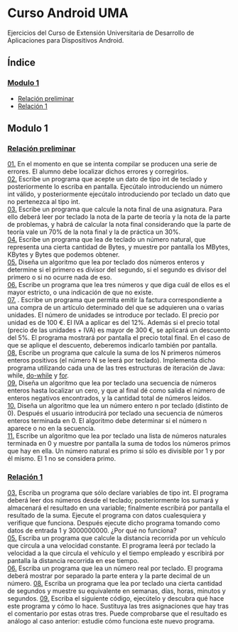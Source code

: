 # Curso Android UMA
Ejercicios del Curso de Extensión Universitaria de Desarrollo de Aplicaciones para Dispositivos Android.

## Índice
### [Modulo 1](#mod1)  
   + [Relación preliminar](#relpre)   
   + [Relación 1](#rel01)  

<a name = "mod1"/>

## Modulo 1    

<a name = "relpre"/>  

### [Relación preliminar](https://github.com/lucia-blanco/curso-android-uma/tree/master/Modulo%201/Relaci%C3%B3n%20preliminar)
[01.](https://github.com/lucia-blanco/curso-android-uma/blob/master/Modulo%201/Relaci%C3%B3n%20preliminar/prEjercicio01.java) En el momento en que se intenta compilar se producen una serie de errores. El alumno debe localizar dichos errores y corregirlos.  
[02.](https://github.com/lucia-blanco/curso-android-uma/blob/master/Modulo%201/Relaci%C3%B3n%20preliminar/prEjercicio02.java) Escribe un programa que acepte un dato de tipo int de teclado y posteriormente lo escriba en pantalla. Ejecútalo introduciendo un número int válido, y posteriormente ejecútalo introduciendo por teclado un dato que no pertenezca al tipo int.  
[03.](https://github.com/lucia-blanco/curso-android-uma/blob/master/Modulo%201/Relaci%C3%B3n%20preliminar/prEjercicio03.java) Escribe un programa que calcule la nota final de una asignatura. Para ello deberá leer por teclado la nota de la parte de teoría y la nota de la parte de problemas, y habrá de calcular la nota final considerando que la parte de teoría vale un 70% de la nota final y la de práctica un 30%.  
[04.](https://github.com/lucia-blanco/curso-android-uma/blob/master/Modulo%201/Relaci%C3%B3n%20preliminar/prEjercicio04.java) Escribe un programa que lea de teclado un número natural, que representa una cierta cantidad de Bytes, y muestre por pantalla los MBytes, KBytes y Bytes que podemos obtener.  
[05.](https://github.com/lucia-blanco/curso-android-uma/blob/master/Modulo%201/Relaci%C3%B3n%20preliminar/prEjercicio05.java) Diseña un algoritmo que lea por teclado dos números enteros y determine si el primero es divisor del segundo, si el segundo es divisor del primero o si no ocurre nada de eso.  
[06.](https://github.com/lucia-blanco/curso-android-uma/blob/master/Modulo%201/Relaci%C3%B3n%20preliminar/prEjercicio06.java) Escribe un programa que lea tres números y que diga cuál de ellos es el mayor estricto, o una indicación de que no existe.  
[07.](https://github.com/lucia-blanco/curso-android-uma/blob/master/Modulo%201/Relaci%C3%B3n%20preliminar/prEjercicio07.java) . Escribe un programa que permita emitir la factura correspondiente a una compra de un artículo determinado del que se adquieren una o varias unidades. El número de unidades se introduce por teclado. El precio por unidad es de 100 €. El IVA a aplicar es del 12%.
Además si el precio total (precio de las unidades + IVA) es mayor de 300 €, se aplicará un descuento del 5%. El programa mostrará por pantalla el precio total final. En el caso de que se aplique el descuento, deberemos indicarlo también por pantalla.  
[08.](https://github.com/lucia-blanco/curso-android-uma/blob/master/Modulo%201/Relaci%C3%B3n%20preliminar/prEjercicio081.java) Escribe un programa que calcule la suma de los N primeros números enteros positivos (el número N se leerá por teclado). Implementa dicho programa utilizando cada una de las tres estructuras de iteración de Java: while, [do-while](https://github.com/lucia-blanco/curso-android-uma/blob/master/Modulo%201/Relaci%C3%B3n%20preliminar/prEjercicio082.java) y [for](https://github.com/lucia-blanco/curso-android-uma/blob/master/Modulo%201/Relaci%C3%B3n%20preliminar/prEjercicio083.java).  
[09.](https://github.com/lucia-blanco/curso-android-uma/blob/master/Modulo%201/Relaci%C3%B3n%20preliminar/prEjercicio09.java) Diseña un algoritmo que lea por teclado una secuencia de números enteros hasta localizar un cero, y que al final dé como salida el número de enteros negativos encontrados, y la cantidad total de números leídos.  
[10.](https://github.com/lucia-blanco/curso-android-uma/blob/master/Modulo%201/Relaci%C3%B3n%20preliminar/prEjercicio10.java) Diseña un algoritmo que lea un número entero n por teclado (distinto de 0). Después el usuario introducirá por teclado una secuencia de números enteros terminada en 0. El algoritmo debe determinar si el número n aparece o no en la secuencia.  
[11.](https://github.com/lucia-blanco/curso-android-uma/blob/master/Modulo%201/Relaci%C3%B3n%20preliminar/prEjercicio11.java) Escribe un algoritmo que lea por teclado una lista de números naturales terminada en 0 y muestre por pantalla la suma de todos los números primos que hay en ella. Un número natural es primo si sólo es divisible por 1 y por él mismo. El 1 no se considera primo.  

<a name = "rel01"/>

### [Relación 1](https://github.com/lucia-blanco/curso-android-uma/tree/master/Modulo%201/Relaci%C3%B3n%201)  
[03.](https://github.com/lucia-blanco/curso-android-uma/blob/master/Modulo%201/Relaci%C3%B3n%201/E3R1.java) Escriba un programa que sólo declare variables de tipo int. El programa deberá leer dos números desde el teclado; posteriormente los sumará y almacenará el resultado en una variable; finalmente escribirá por pantalla el resultado de la suma. Ejecute el programa con datos cualesquiera y verifique que funciona. Después ejecute dicho programa tomando como datos de entrada 1 y 3000000000. ¿Por qué no funciona?  
[05.](https://github.com/lucia-blanco/curso-android-uma/blob/master/Modulo%201/Relaci%C3%B3n%201/E5R1.java) Escriba un programa que calcule la distancia recorrida por un vehículo que circula a una velocidad constante. El programa leerá por teclado la velocidad a la que circula el vehículo y el tiempo empleado y escribirá por pantalla la distancia recorrida en ese tiempo.  
[06.](https://github.com/lucia-blanco/curso-android-uma/blob/master/Modulo%201/Relaci%C3%B3n%201/E6R1.java) Escriba un programa que lea un número real por teclado. El programa deberá mostrar por separado la parte entera y la parte decimal de un número. 
[08.](https://github.com/lucia-blanco/curso-android-uma/blob/master/Modulo%201/Relaci%C3%B3n%201/E8R1.java) Escriba un programa que lea por teclado una cierta cantidad de segundos y muestre su equivalente en semanas, días, horas, minutos y segundos.
[09.](https://github.com/lucia-blanco/curso-android-uma/blob/master/Modulo%201/Relaci%C3%B3n%201/E9R1.java) Escriba el siguiente código, ejecútelo y descubra qué hace este programa y cómo lo hace. Sustituya las tres asignaciones que hay tras el comentario por estas otras tres. Puede comprobarse que el resultado es análogo al caso anterior: estudie cómo funciona este nuevo programa.  

